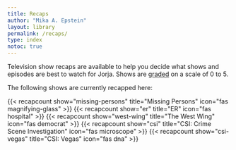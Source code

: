 ```yaml
---
title: Recaps
author: "Mika A. Epstein"
layout: library
permalink: /recaps/
type: index
notoc: true
---
```


Television show recaps are available to help you decide what shows and episodes are best to watch for Jorja. Shows are [graded](/faq/grading/) on a scale of 0 to 5.

The following shows are currently recapped here:

{{< recapcount show="missing-persons" title="Missing Persons" icon="fas magnifying-glass" >}}
{{< recapcount show="er" title="ER" icon="fas hospital" >}}
{{< recapcount show="west-wing" title="The West Wing" icon="fas democrat" >}}
{{< recapcount show="csi" title="CSI: Crime Scene Investigation" icon="fas microscope" >}}
{{< recapcount show="csi-vegas" title="CSI: Vegas" icon="fas dna" >}}
